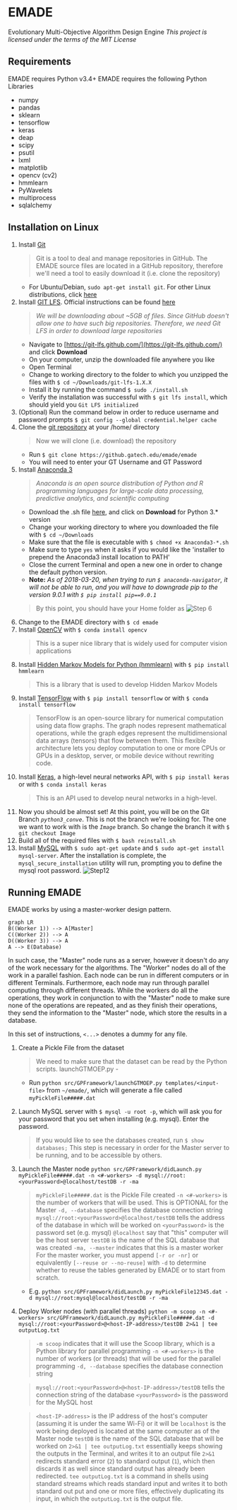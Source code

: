 # EMADE
Evolutionary Multi-Objective Algorithm Design Engine
*This project is licensed under the terms of the MIT License*

## Requirements
EMADE requires Python v3.4+
EMADE requires the following Python Libraries
- numpy
- pandas
- sklearn
- tensorflow
- keras
- deap
- scipy
- psutil
- lxml
- matplotlib
- opencv (cv2)
- hmmlearn
- PyWavelets
- multiprocess
- sqlalchemy

## Installation on Linux
1. Install [Git](https://git-scm.com/)
	> Git is a tool to deal and manage repositories in GitHub. The EMADE source files are located in a GitHub repository, therefore we'll need a tool to easily download it (i.e. clone the repository)
   - For Ubuntu/Debian, `sudo apt-get install git`. For other Linux distributions, click [here](https://git-scm.com/download/linux)
 2. Install [GIT LFS](https://git-lfs.github.com/). Official instructions can be found [here](https://help.github.com/articles/installing-git-large-file-storage/) 
	 >*We will be downloading about ~5GB of files. Since GitHub doesn't allow one to have such big repositories. Therefore, we need Git LFS in order to download large repositories*
    - Navigate to [https://git-lfs.github.com/](https://git-lfs.github.com/) and click **Download**
    -  On your computer, unzip the downloaded file anywhere you like
    - Open Terminal
    - Change to working directory to the folder to which you unzipped the files with     `$ cd ~/Downloads/git-lfs-1.X.X`
	- Install it by running the command `$ sudo ./install.sh`
	- Verify the installation was successful with `$ git lfs install`, which should yield you `Git LFS initialized`
2. (Optional) Run the command below in order to reduce username and password prompts 
	`$ git config --global credential.helper cache` 
3. Clone the [git repository](https://github.gatech.edu/emade/emade/) at your /home/ directory
	> Now we will clone (i.e. download) the repository
    - Run `$ git clone https://github.gatech.edu/emade/emade`
    - You will need to enter your GT Username and GT Password
4. Install [Anaconda 3](https://www.anaconda.com/)
	>*Anaconda is an open source distribution of Python and R programming languages for large-scale data processing, predictive analytics, and scientific computing*
	- Download the .sh file [here](https://www.anaconda.com/download/), and click on **Download** for Python 3.* version
	- Change your working directory to where you downloaded the file with `$ cd ~/Downloads`
	- Make sure that the file is executable with `$ chmod +x Anaconda3-*.sh`
	- Make sure to type `yes` when it asks if you would like the 'installer to prepend the Anaconda3 install location to PATH' 
	- Close the current Terminal and open a new one in order to change the default python version. 
	- **Note:** _As of 2018-03-20, when trying to run `$ anaconda-navigator`, it will not be able to run, and you will have to downgrade pip to the version 9.0.1 with `$ pip install pip==9.0.1`_
	> By this point, you should have your Home folder as
![Step 6](https://raw.githubusercontent.com/nicolasshu/Guides/master/EMADE/images/step6.png)
5. Change to the EMADE directory with `$ cd emade`
6. Install [OpenCV](https://opencv.org/) with `$ conda install opencv`
	> This is a super nice library that is widely used for computer vision applications
7. Install [Hidden Markov Models for Python (hmmlearn)](https://github.com/hmmlearn/hmmlearn) with `$ pip install hmmlearn` 
	> This is a library that is used to develop Hidden Markov Models
8. Install [TensorFlow](https://www.tensorflow.org/) with `$ pip install tensorflow` or with `$ conda install tensorflow`
	> TensorFlow is an open-source library for numerical computation using data flow graphs. The graph nodes represent mathematical operations, while the graph edges represent the multidimensional data arrays (tensors) that flow between them. This flexible architecture lets you deploy computation to one or more CPUs or GPUs in a desktop, server, or mobile device without rewriting code.
9. Install [Keras](https://keras.io/), a high-level neural networks API, with `$ pip install keras` or with `$ conda install keras`
	> This is an API used to develop neural networks in a high-level. 
10. Now you should be almost set! At this point, you will be on the Git Branch _`python3_conve`_. This is not the branch we're looking for. The one we want to work with is the _`Image`_ branch. So change the branch it with `$ git checkout Image`
11. Build all of the required files with `$ bash reinstall.sh`
12.  Install [MySQL](https://www.mysql.com/) with `$ sudo apt-get update` and `$ sudo apt-get install mysql-server`. After the installation is complete, the  `mysql_secure_installation` utility will run, prompting you to define the mysql root password.
![Step12](https://raw.githubusercontent.com/nicolasshu/Guides/master/EMADE/images/step12.png)

## Running EMADE
EMADE works by using a master-worker design pattern. 
```mermaid
graph LR
B((Worker 1)) --> A[Master]
C((Worker 2)) --> A
D((Worker 3)) --> A
A --> E(Database)
```
In such case, the "Master" node runs as a server, however it doesn't do any of the work necessary for the algorithms. The "Worker" nodes do all of the work in a parallel fashion. Each node can be run in different computers or in different Terminals. Furthermore, each node may run through parallel computing through different threads. While the workers do all the operations, they work in conjunction to with the "Master" node to make sure none of the operations are repeated, and as they finish their operations, they send the information to the "Master" node, which store the results in a database.

In this set of instructions, `<...>` denotes a dummy for any file.

1. Create a Pickle File from the dataset
	> We need to make sure that the dataset can be read by the Python scripts.
	> launchGTMOEP.py - 
	
	- Run `python src/GPFramework/launchGTMOEP.py templates/<input-file>` from `~/emade/`, which will generate a file called `myPickleFile#####.dat`
2. Launch MySQL server with `$ mysql -u root -p`, which will ask you for your password that you set when installing (e.g. mysql). Enter the password.
	> If you would like to see the databases created, run `$ show databases;`
	> This step is necessary in order for the Master server to be running, and to be accessible by others.
	
3. Launch the Master node
   `python src/GPFramework/didLaunch.py myPickleFile#####.dat -n <#-workers> -d mysql://root:<yourPassword>@localhost/testDB -r -ma`
   > `myPickleFile#####.dat` is the Pickle File created
   > `-n <#-workers>` is the number of workers that will be used. This is OPTIONAL for the Master
   > `-d, --database` specifies the database connection string
   > `mysql://root:<yourPassword>@localhost/testDB` tells the address of the database in which will be worked on
   > `<yourPassword>` is the password set (e.g. mysql)
   > `@localhost` say that "this" computer will be the host server
   > `testDB` is the name of the SQL database that was created
   >  `-ma, --master` indicates that this is a master worker
   >  For the master worker, you must append `[-r or -nr]` or equivalently `[--reuse or --no-reuse]` with `-d` to determine whether to reuse the tables generated by EMADE or to start from scratch.
   
   - E.g. `python src/GPFramework/didLaunch.py myPickleFile12345.dat -d mysql://root:mysql@localhost/testDB -r -ma`
 
 4. Deploy Worker nodes (with parallel threads)
	 `python -m scoop -n <#-workers> src/GPFramework/didLaunch.py myPickleFile#####.dat -d mysql://root:<yourPassword>@<host-IP-address>/testDB 2>&1 | tee outputLog.txt`
	 > `-m scoop` indicates that it will use the Scoop library, which is a Python library for parallel programming
	 > `-n <#-workers>` is the number of workers (or threads) that will be used for the parallel programming
	 > `-d, --database` specifies the database connection string
	 
	 > `mysql://root:<yourPassword>@<host-IP-address>/testDB` tells the connection string of the database
	 > `<yourPassword>` is the password for the MySQL host
	 
	 > `<host-IP-address>` is the IP address of the host's computer (assuming it is under the same Wi-Fi) or it will be `localhost` is the work being deployed is located at the same computer as of the Master node
	 > `testDB` is the name of the SQL database that will be worked on
	 > `2>&1 | tee outputLog.txt` essentially keeps showing the outputs in the Terminal, and writes it to an output file
	 > `2>&1` redirects standard error (`2`) to standard output (`1`), which then discards it as well since standard output has already been redirected.
	 > `tee outputLog.txt` is a command in shells using standard streams which reads standard input and writes it to both standard out put and one or more files, effectively duplicating its input, in which the `outputLog.txt` is the output file. 

	 
    

